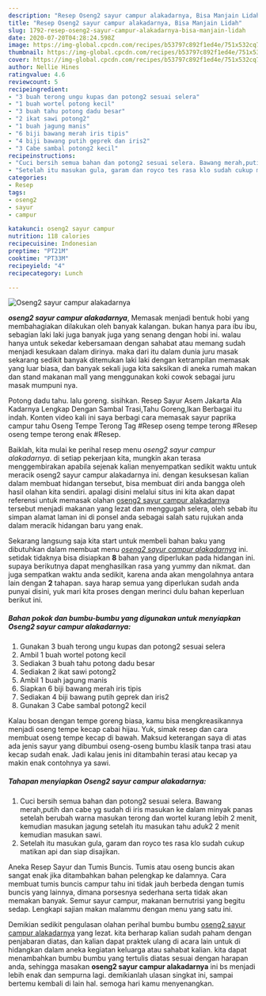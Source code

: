 ```yaml
---
description: "Resep Oseng2 sayur campur alakadarnya, Bisa Manjain Lidah"
title: "Resep Oseng2 sayur campur alakadarnya, Bisa Manjain Lidah"
slug: 1792-resep-oseng2-sayur-campur-alakadarnya-bisa-manjain-lidah
date: 2020-07-20T04:28:24.598Z
image: https://img-global.cpcdn.com/recipes/b53797c892f1ed4e/751x532cq70/oseng2-sayur-campur-alakadarnya-foto-resep-utama.jpg
thumbnail: https://img-global.cpcdn.com/recipes/b53797c892f1ed4e/751x532cq70/oseng2-sayur-campur-alakadarnya-foto-resep-utama.jpg
cover: https://img-global.cpcdn.com/recipes/b53797c892f1ed4e/751x532cq70/oseng2-sayur-campur-alakadarnya-foto-resep-utama.jpg
author: Nellie Hines
ratingvalue: 4.6
reviewcount: 5
recipeingredient:
- "3 buah terong ungu kupas dan potong2 sesuai selera"
- "1 buah wortel potong kecil"
- "3 buah tahu potong dadu besar"
- "2 ikat sawi potong2"
- "1 buah jagung manis"
- "6 biji bawang merah iris tipis"
- "4 biji bawang putih geprek dan iris2"
- "3 Cabe sambal potong2 kecil"
recipeinstructions:
- "Cuci bersih semua bahan dan potong2 sesuai selera. Bawang merah,putih dan cabe yg sudah di iris masukan ke dalam minyak panas setelah berubah warna masukan terong dan wortel kurang lebih 2 menit, kemudian masukan jagung setelah itu masukan tahu aduk2 2 menit kemudian masukan sawi."
- "Setelah itu masukan gula, garam dan royco tes rasa klo sudah cukup matikan api dan siap disajikan."
categories:
- Resep
tags:
- oseng2
- sayur
- campur

katakunci: oseng2 sayur campur 
nutrition: 118 calories
recipecuisine: Indonesian
preptime: "PT21M"
cooktime: "PT33M"
recipeyield: "4"
recipecategory: Lunch

---
```



![Oseng2 sayur campur alakadarnya](https://img-global.cpcdn.com/recipes/b53797c892f1ed4e/751x532cq70/oseng2-sayur-campur-alakadarnya-foto-resep-utama.jpg)

<b><i>oseng2 sayur campur alakadarnya</i></b>, Memasak menjadi bentuk hobi yang membahagiakan dilakukan oleh banyak kalangan. bukan hanya para ibu ibu, sebagian laki laki juga banyak juga yang senang dengan hobi ini. walau hanya untuk sekedar kebersamaan dengan sahabat atau memang sudah menjadi kesukaan dalam dirinya. maka dari itu dalam dunia juru masak sekarang sedikit banyak ditemukan laki laki dengan ketrampilan memasak yang luar biasa, dan banyak sekali juga kita saksikan di aneka rumah makan dan stand makanan mall yang menggunakan koki cowok sebagai juru masak mumpuni nya.

Potong dadu tahu. lalu goreng. sisihkan. Resep Sayur Asem Jakarta Ala Kadarnya Lengkap Dengan Sambal Trasi,Tahu Goreng,Ikan Berbagai itu indah. Konten video kali ini saya berbagi cara memasak sayur paprika campur tahu Oseng Tempe Terong Tag #Resep oseng tempe terong #Resep oseng tempe terong enak #Resep.

Baiklah, kita mulai ke perihal resep menu <i>oseng2 sayur campur alakadarnya</i>. di setiap pekerjaan kita, mungkin akan terasa menggembirakan apabila sejenak kalian menyempatkan sedikit waktu untuk meracik oseng2 sayur campur alakadarnya ini. dengan kesuksesan kalian dalam membuat hidangan tersebut, bisa membuat diri anda bangga oleh hasil olahan kita sendiri. apalagi disini melalui situs ini kita akan dapat referensi untuk memasak olahan <u>oseng2 sayur campur alakadarnya</u> tersebut menjadi makanan yang lezat dan menggugah selera, oleh sebab itu simpan alamat laman ini di ponsel anda sebagai salah satu rujukan anda dalam meracik hidangan baru yang enak.


Sekarang langsung saja kita start untuk membeli bahan baku yang dibutuhkan dalam membuat menu <u><i>oseng2 sayur campur alakadarnya</i></u> ini. setidak tidaknya bisa disiapkan <b>8</b> bahan yang diperlukan pada hidangan ini. supaya berikutnya dapat menghasilkan rasa yang yummy dan nikmat. dan juga sempatkan waktu anda sedikit, karena anda akan mengolahnya antara lain dengan <b>2</b> tahapan. saya harap semua yang diperlukan sudah anda punyai disini, yuk mari kita proses dengan merinci dulu bahan keperluan berikut ini.

<!--inarticleads1-->

##### Bahan pokok dan bumbu-bumbu yang digunakan untuk menyiapkan Oseng2 sayur campur alakadarnya:

1. Gunakan 3 buah terong ungu kupas dan potong2 sesuai selera
1. Ambil 1 buah wortel potong kecil
1. Sediakan 3 buah tahu potong dadu besar
1. Sediakan 2 ikat sawi potong2
1. Ambil 1 buah jagung manis
1. Siapkan 6 biji bawang merah iris tipis
1. Sediakan 4 biji bawang putih geprek dan iris2
1. Gunakan 3 Cabe sambal potong2 kecil


Kalau bosan dengan tempe goreng biasa, kamu bisa mengkreasikannya menjadi oseng tempe kecap cabai hijau. Yuk, simak resep dan cara membuat oseng tempe kecap di bawah. Maksud keterangan saya di atas ada jenis sayur yang dibumbui oseng-oseng bumbu klasik tanpa trasi atau kecap sudah enak. Jadi kalau jenis ini ditambahin terasi atau kecap ya makin enak contohnya ya sawi. 

<!--inarticleads2-->

##### Tahapan menyiapkan Oseng2 sayur campur alakadarnya:

1. Cuci bersih semua bahan dan potong2 sesuai selera. Bawang merah,putih dan cabe yg sudah di iris masukan ke dalam minyak panas setelah berubah warna masukan terong dan wortel kurang lebih 2 menit, kemudian masukan jagung setelah itu masukan tahu aduk2 2 menit kemudian masukan sawi.
1. Setelah itu masukan gula, garam dan royco tes rasa klo sudah cukup matikan api dan siap disajikan.


Aneka Resep Sayur dan Tumis Buncis. Tumis atau oseng buncis akan sangat enak jika ditambahkan bahan pelengkap ke dalamnya. Cara membuat tumis buncis campur tahu ini tidak jauh berbeda dengan tumis buncis yang lainnya, dimana porsesnya sederhana serta tidak akan memakan banyak. Semur sayur campur, makanan bernutrisi yang begitu sedap. Lengkapi sajian makan malammu dengan menu yang satu ini. 

Demikian sedikit pengulasan olahan perihal bumbu bumbu <u>oseng2 sayur campur alakadarnya</u> yang lezat. kita berharap kalian sudah paham dengan penjabaran diatas, dan kalian dapat praktek ulang di acara lain untuk di hidangkan dalam aneka kegiatan keluarga atau sahabat kalian. kita dapat menambahkan bumbu bumbu yang tertulis diatas sesuai dengan harapan anda, sehingga masakan <b>oseng2 sayur campur alakadarnya</b> ini bs menjadi lebih enak dan sempurna lagi. demikianlah ulasan singkat ini, sampai bertemu kembali di lain hal. semoga hari kamu menyenangkan.
